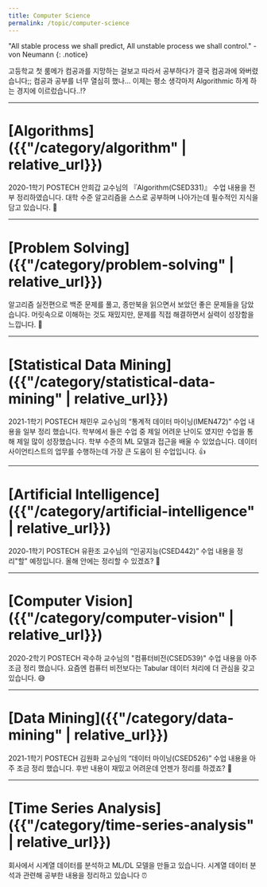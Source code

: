 ```yaml
---
title: Computer Science
permalink: /topic/computer-science
---
```


"All stable process we shall predict, All unstable process we shall control." - von Neumann
{: .notice}

고등학교 첫 룸메가 컴공과를 지망하는 걸보고 따라서 공부하다가 결국 컴공과에 와버렸습니다;; 컴공과 공부를 너무 열심히 했나... 이제는 평소 생각마저 Algorithmic 하게 하는 경지에 이르렀습니다..!?

<hr/>

# [Algorithms]({{"/category/algorithm" | relative_url}})

2020-1학기 POSTECH 안희갑 교수님의 『Algorithm(CSED331)』 수업 내용을 전부 정리하였습니다. 대학 수준 알고리즘을 스스로 공부하며 나아가는데 필수적인 지식을 담고 있습니다. 🍹

<hr/>

# [Problem Solving]({{"/category/problem-solving" | relative_url}})

알고리즘 실전편으로 백준 문제를 풀고, 종만북을 읽으면서 보았던 좋은 문제들을 담았습니다. 머릿속으로 이해하는 것도 재밌지만, 문제를 직접 해결하면서 실력이 성장함을 느낍니다. 🎣

<hr/>

# [Statistical Data Mining]({{"/category/statistical-data-mining" | relative_url}})

2021-1학기 POSTECH 채민우 교수님의 “통계적 데이터 마이닝(IMEN472)” 수업 내용을 일부 정리 했습니다. 학부에서 들은 수업 중 제일 어려운 난이도 였지만 수업을 통해 제일 많이 성장했습니다. 학부 수준의 ML 모델과 접근을 배울 수 있었습니다. 데이터 사이언티스트의 업무를 수행하는데 가장 큰 도움이 된 수업입니다. 👍

<hr/>

# [Artificial Intelligence]({{"/category/artificial-intelligence" | relative_url}})

2020-1학기 POSTECH 유환조 교수님의 “인공지능(CSED442)” 수업 내용을 정리"할" 예정입니다. 올해 안에는 정리할 수 있겠죠? 🤔

<hr/>

# [Computer Vision]({{"/category/computer-vision" | relative_url}})

2020-2학기 POSTECH 곽수하 교수님의 "컴퓨터비전(CSED539)" 수업 내용을 아주 조금 정리 했습니다. 요즘엔 컴퓨터 비전보다는 Tabular 데이터 처리에 더 관심을 갖고 있습니다. 😅

<hr/>

# [Data Mining]({{"/category/data-mining" | relative_url}})

2021-1학기 POSTECH 김원화 교수님의 “데이터 마이닝(CSED526)” 수업 내용을 아주 조금 정리 했습니다. 후반 내용이 재밌고 어려운데 언젠가 정리를 하겠죠? 🌝

<hr/>

# [Time Series Analysis]({{"/category/time-series-analysis" | relative_url}})

회사에서 시계열 데이터를 분석하고 ML/DL 모델을 만들고 있습니다. 시계열 데이터 분석과 관련해 공부한 내용을 정리하고 있습니다 ⏰
